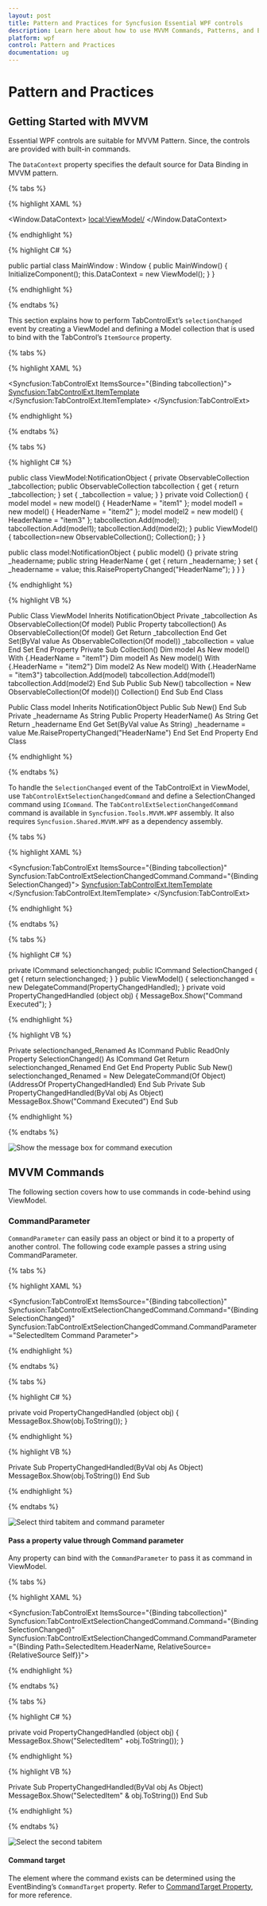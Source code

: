 ```yaml
---
layout: post
title: Pattern and Practices for Syncfusion Essential WPF controls
description: Learn here about how to use MVVM Commands, Patterns, and Events of the Syncfusion Essential WPF controls
platform: wpf
control: Pattern and Practices
documentation: ug
---
```

# Pattern and Practices

## Getting Started with MVVM

Essential WPF controls are suitable for MVVM Pattern. Since, the controls are provided with built-in commands. 

The `DataContext` property specifies the default source for Data Binding in MVVM pattern.

{% tabs %}

{% highlight XAML %}

<Window.DataContext>
    <local:ViewModel/>
</Window.DataContext> 

{% endhighlight %}

{% highlight C# %}

public partial class MainWindow : Window
{
    public MainWindow()
    {
        InitializeComponent();
        this.DataContext = new ViewModel();
    }
}

{% endhighlight %}

{% endtabs %}

This section explains how to perform TabControlExt’s `selectionChanged` event by creating a ViewModel and defining a Model collection that is used to bind with the TabControl’s `ItemSource` property.


{% tabs %}

{% highlight XAML %}

<Syncfusion:TabControlExt ItemsSource="{Binding tabcollection}">
	<Syncfusion:TabControlExt.ItemTemplate>
		<DataTemplate>
			<TextBlock  Text="{Binding HeaderName}"></TextBlock>
		</DataTemplate>
	</Syncfusion:TabControlExt.ItemTemplate>
</Syncfusion:TabControlExt>

{% endhighlight %}

{% endtabs %}

{% tabs %}

{% highlight C# %}

public class ViewModel:NotificationObject
{
	private ObservableCollection<model> _tabcollection;
	public ObservableCollection<model> tabcollection
	{
		get
		{
			return _tabcollection;
		}
		set
		{
			_tabcollection = value;
		}
	}
	private void Collection()
	{
		model model = new model()
		{
			HeaderName = "item1"
		};
		model model1 = new model()
		{
			HeaderName = "item2"
		};
		model model2 = new model()
		{
			HeaderName = "item3"
		};
		tabcollection.Add(model);
		tabcollection.Add(model1);
		tabcollection.Add(model2);
	}
	public ViewModel()
	{
		tabcollection=new ObservableCollection<model>();
		Collection();
	}
}

public class model:NotificationObject
{
	public model() {}
	private string _headername;
	public string HeaderName
	{
		get
		{
			return _headername;
		}
		set
		{
			_headername = value;
			this.RaisePropertyChanged("HeaderName");
		}
	}
}

{% endhighlight %}

{% highlight VB %}

Public Class ViewModel
	Inherits NotificationObject
	Private _tabcollection As ObservableCollection(Of model)
	Public Property tabcollection() As ObservableCollection(Of model)
		Get
			Return _tabcollection
		End Get
		Set(ByVal value As ObservableCollection(Of model))
			_tabcollection = value
		End Set
	End Property
	Private Sub Collection()
		Dim model As New model() With {.HeaderName = "item1"}
		Dim model1 As New model() With {.HeaderName = "item2"}
		Dim model2 As New model() With {.HeaderName = "item3"}
		tabcollection.Add(model)
		tabcollection.Add(model1)
		tabcollection.Add(model2)
	End Sub
	Public Sub New()
		tabcollection = New ObservableCollection(Of model)()
		Collection()
	End Sub
End Class

Public Class model
	Inherits NotificationObject
	Public Sub New()
	End Sub
	Private _headername As String
	Public Property HeaderName() As String
		Get
			Return _headername
		End Get
		Set(ByVal value As String)
			_headername = value
			Me.RaisePropertyChanged("HeaderName")
		End Set
	End Property
End Class

{% endhighlight %}

{% endtabs %}

To handle the `SelectionChanged` event of the TabControlExt in ViewModel, use `TabControlExtSelectionChangedCommand` and define a SelectionChanged command using `ICommand`. 
The `TabControlExtSelectionChangedCommand` command is available in `Syncfusion.Tools.MVVM.WPF` assembly. It also requires `Syncfusion.Shared.MVVM.WPF` as a dependency assembly.  

{% tabs %}

{% highlight XAML %}

<Syncfusion:TabControlExt ItemsSource="{Binding tabcollection}"
                          Syncfusion:TabControlExtSelectionChangedCommand.Command="{Binding SelectionChanged}">
	<Syncfusion:TabControlExt.ItemTemplate>
		<DataTemplate>
			<TextBlock  Text="{Binding HeaderName}"/>
		</DataTemplate>
	</Syncfusion:TabControlExt.ItemTemplate>
</Syncfusion:TabControlExt>

{% endhighlight %}

{% endtabs %}


{% tabs %}

{% highlight C# %}

private ICommand selectionchanged;
public ICommand SelectionChanged
{
    get
	{
		return selectionchanged;
	}
}
public ViewModel()
{
	selectionchanged = new DelegateCommand<object>(PropertyChangedHandled);
}
private void PropertyChangedHandled (object obj)
{
	MessageBox.Show("Command Executed");
}

{% endhighlight %}

{% highlight VB %}

Private selectionchanged_Renamed As ICommand
Public ReadOnly Property SelectionChanged() As ICommand
	Get
		Return selectionchanged_Renamed
	End Get
End Property
Public Sub New()
	selectionchanged_Renamed = New DelegateCommand(Of Object)(AddressOf PropertyChangedHandled)
End Sub
Private Sub PropertyChangedHandled(ByVal obj As Object)
	MessageBox.Show("Command Executed")
End Sub 

{% endhighlight %}

{% endtabs %}

![Show the message box for command execution](MVVM_images/MVVM_img1.jpeg)


## MVVM Commands

The following section covers how to use commands in code-behind using ViewModel.

### CommandParameter

`CommandParameter` can easily pass an object or bind it to a property of another control. The following code example passes a string using CommandParameter.


{% tabs %}

{% highlight XAML %}

<Syncfusion:TabControlExt ItemsSource="{Binding tabcollection}"
            Syncfusion:TabControlExtSelectionChangedCommand.Command="{Binding SelectionChanged}"
			Syncfusion:TabControlExtSelectionChangedCommand.CommandParameter="SelectedItem Command Parameter">

{% endhighlight %}

{% endtabs %}


{% tabs %}

{% highlight C# %}

private void PropertyChangedHandled (object obj)
{
	MessageBox.Show(obj.ToString());
}

{% endhighlight %}

{% highlight VB %}

Private Sub PropertyChangedHandled(ByVal obj As Object)
	MessageBox.Show(obj.ToString())
End Sub

{% endhighlight %}

{% endtabs %}

![Select third tabitem and command parameter](MVVM_images/MVVM_img2.jpeg)


#### Pass a property value through Command parameter

Any property can bind with the `CommandParameter` to pass it as command in ViewModel.

{% tabs %}

{% highlight XAML %}

<Syncfusion:TabControlExt ItemsSource="{Binding tabcollection}"
            Syncfusion:TabControlExtSelectionChangedCommand.Command="{Binding SelectionChanged}"
			Syncfusion:TabControlExtSelectionChangedCommand.CommandParameter="{Binding Path=SelectedItem.HeaderName,
			RelativeSource={RelativeSource Self}}">


{% endhighlight %}

{% endtabs %}

{% tabs %}

{% highlight C# %}

private void PropertyChangedHandled (object obj)
{
	MessageBox.Show("SelectedItem" +obj.ToString());
}

{% endhighlight %}

{% highlight VB %}

Private Sub PropertyChangedHandled(ByVal obj As Object)
	MessageBox.Show("SelectedItem" & obj.ToString())
End Sub 

{% endhighlight %}

{% endtabs %}

![Select the second tabitem](MVVM_images/MVVM_img3.jpeg)

#### Command target

The element where the command exists can be determined using the EventBinding’s `CommandTarget` property. Refer to [CommandTarget Property](https://docs.microsoft.com/en-us/dotnet/api/system.windows.input.icommandsource.commandtarget?redirectedfrom=MSDN&view=net-5.0#System_Windows_Input_ICommandSource_CommandTarget), for more reference.

